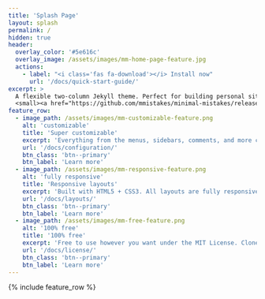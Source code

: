 ```yaml
---
title: 'Splash Page'
layout: splash
permalink: /
hidden: true
header:
  overlay_color: '#5e616c'
  overlay_image: /assets/images/mm-home-page-feature.jpg
  actions:
    - label: "<i class='fas fa-download'></i> Install now"
      url: '/docs/quick-start-guide/'
excerpt: >
  A flexible two-column Jekyll theme. Perfect for building personal sites, blogs, and portfolios.<br />
  <small><a href="https://github.com/mmistakes/minimal-mistakes/releases/tag/4.24.0">Latest release v4.24.0</a></small>
feature_row:
  - image_path: /assets/images/mm-customizable-feature.png
    alt: 'customizable'
    title: 'Super customizable'
    excerpt: 'Everything from the menus, sidebars, comments, and more can be configured or set with YAML Front Matter.'
    url: '/docs/configuration/'
    btn_class: 'btn--primary'
    btn_label: 'Learn more'
  - image_path: /assets/images/mm-responsive-feature.png
    alt: 'fully responsive'
    title: 'Responsive layouts'
    excerpt: 'Built with HTML5 + CSS3. All layouts are fully responsive with helpers to augment your content.'
    url: '/docs/layouts/'
    btn_class: 'btn--primary'
    btn_label: 'Learn more'
  - image_path: /assets/images/mm-free-feature.png
    alt: '100% free'
    title: '100% free'
    excerpt: 'Free to use however you want under the MIT License. Clone it, fork it, customize it... whatever!'
    url: '/docs/license/'
    btn_class: 'btn--primary'
    btn_label: 'Learn more'
---
```


{% include feature_row %}
